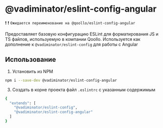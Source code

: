 # @vadiminator/eslint-config-angular
:heavy_exclamation_mark: :heavy_exclamation_mark: ```Ожидается переименование на @qoollo/eslint-config-angular```

Предоставляет базовую конфигурацию ESLint для форматирования JS и TS файлов, используемую в компании Qoollo.
Используется как дополнение к `@vadiminator/eslint-config` для работы с Angular

## Использование

1) Установить из NPM

```bash
npm i --save-dev @vadiminator/eslint-config-angular
```

3) Создать в корне проекта файл `.eslintrc` с указанным содержимым
```bash
{
  "extends": [
    "@vadiminator/eslint-config",
    "@vadiminator/eslint-config-angular"
  ]
}
```
